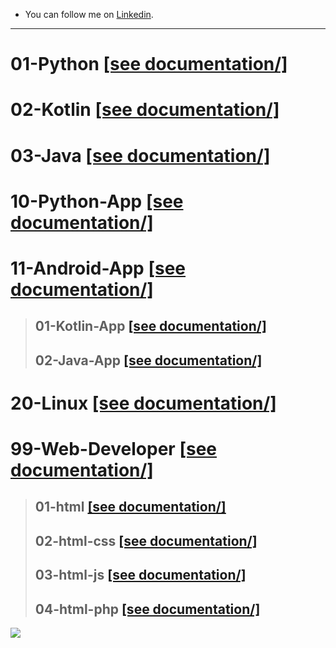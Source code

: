 - You can follow me on [Linkedin](https://www.linkedin.com/in/%C3%A7elik-muhammed/).
<hr>

# **01-Python**         [[see documentation/]](01-Python)
# **02-Kotlin**         [[see documentation/]](02-Kotlin)
# 03-Java               [[see documentation/]](03-Java)

# **10-Python-App**     [[see documentation/]](10-Python-App)
# **11-Android-App**    [[see documentation/]](11-Android-App)
>## **01-Kotlin-App**   [[see documentation/]](11-Android-App/01-Kotlin-App)
>## **02-Java-App**     [[see documentation/]](11-Android-App/02-Java-App)
# **20-Linux**          [[see documentation/]](20-Linux)

<div>

# **99-Web-Developer**  [[see documentation/]](99-Web-Developer/)
>## 01-html             [[see documentation/]](99-Web-Developer/01-html/)
>## 02-html-css         [[see documentation/]](99-Web-Developer/02-html-css/)
>## **03-html-js**      [[see documentation/]](99-Web-Developer/03-html-js/)
>## 04-html-php         [[see documentation/]](99-Web-Developer/04-html-php/)
</div>

![](https://picsum.photos/id/1044/1920/1080)
